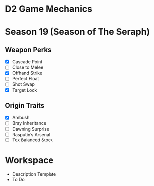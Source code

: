 # D2 Game Mechanics
# Season 19 (Season of The Seraph)
## Weapon Perks
- [x] Cascade Point
- [ ] Close to Melee
- [x] Offhand Strike
- [ ] Perfect Float
- [ ] Shot Swap
- [x] Target Lock

## Origin Traits
- [x] Ambush
- [ ] Bray Inheritance
- [ ] Dawning Surprise
- [ ] Rasputin’s Arsenal
- [ ] Tex Balanced Stock

# Workspace
* Description Template
* To Do
